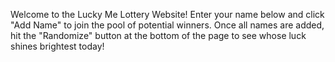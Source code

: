 Welcome to the Lucky Me Lottery Website! Enter your name below and click "Add Name" to join the pool of potential winners. Once all names are added, hit the "Randomize" button at the bottom of the page to see whose luck shines brightest today!

